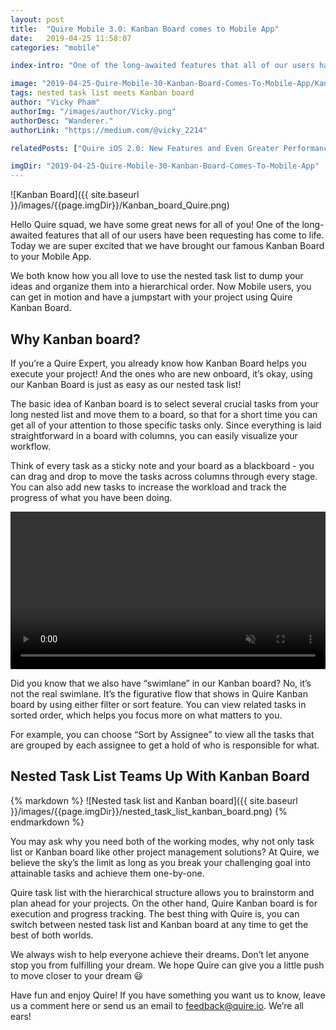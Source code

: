 ```yaml
---
layout: post
title:  "Quire Mobile 3.0: Kanban Board comes to Mobile App"
date:   2019-04-25 11:58:07
categories: "mobile"

index-intro: "One of the long-awaited features that all of our users have been requesting has come to life. Today we are super excited that we have brought our famous Kanban Board to your Mobile App."

image: "2019-04-25-Quire-Mobile-30-Kanban-Board-Comes-To-Mobile-App/Kanban_board_Quire.png"
tags: nested task list meets Kanban board
author: "Vicky Pham"
authorImg: "/images/author/Vicky.png"
authorDesc: "Wanderer."
authorLink: "https://medium.com/@vicky_2214"

relatedPosts: ["Quire iOS 2.0: New Features and Even Greater Performance", "Quire Mark III: Nested Tasks Meets Board"]

imgDir: "2019-04-25-Quire-Mobile-30-Kanban-Board-Comes-To-Mobile-App"
---
```


![Kanban Board]({{ site.baseurl }}/images/{{page.imgDir}}/Kanban_board_Quire.png)

Hello Quire squad, we have some great news for all of you! One of the long-awaited features that all of our users have been requesting has come to life. Today we are super excited that we have brought our famous Kanban Board to your Mobile App. 

We both know how you all love to use the nested task list to dump your ideas and organize them into a hierarchical order. Now Mobile users, you can get in motion and have a jumpstart with your project using Quire Kanban Board. 

## Why Kanban board?

If you’re a Quire Expert, you already know how Kanban Board helps you execute your project! And the ones who are new onboard, it’s okay, using our Kanban Board is just as easy as our nested task list! 

The basic idea of Kanban board is to select several crucial tasks from your long nested list and move them to a board, so that for a short time you can get all of your attention to those specific tasks only. Since everything is laid straightforward in a board with columns, you can easily visualize your workflow. 

Think of every task as a sticky note and your board as a blackboard - you can drag and drop to move the tasks across columns through every stage. You can also add new tasks to increase the workload and track the progress of what you have been doing.

<video muted="" loop="" autoplay="" playsinline style="max-height: 599px; margin: 0 auto; width: 100%;" >
  <source src="{{ site.baseurl }}/images/{{page.imgDir}}/Kanban_board_drag_drop.mp4" type="video/mp4">
</video>

Did you know that we also have “swimlane” in our Kanban board? No, it’s not the real swimlane. It’s the figurative flow that shows in Quire Kanban board by using either filter or sort feature. You can view related tasks in sorted order, which helps you focus more on what matters to you. 

For example, you can choose “Sort by Assignee” to view all the tasks that are grouped by each assignee to get a hold of who is responsible for what. 

## Nested Task List Teams Up With Kanban Board 

<div style="max-width: 550px; max-height: 512px; margin: 0 auto;">
{% markdown %}
![Nested task list and Kanban board]({{ site.baseurl }}/images/{{page.imgDir}}/nested_task_list_kanban_board.png)
{% endmarkdown %}
</div>

You may ask why you need both of the working modes, why not only task list or Kanban board like other project management solutions? At Quire, we believe the sky’s the limit as long as you break your challenging goal into attainable tasks and achieve them one-by-one. 

Quire task list with the hierarchical structure allows you to brainstorm and plan ahead for your projects. On the other hand, Quire Kanban board is for execution and progress tracking. The best thing with Quire is, you can switch between nested task list and Kanban board at any time to get the best of both worlds.

We always wish to help everyone achieve their dreams. Don’t let anyone stop you from fulfilling your dream. We hope Quire can give you a little push to move closer to your dream 😃 

Have fun and enjoy Quire! If you have something you want us to know, leave us a comment here or send us an email to feedback@quire.io. We’re all ears! 
  



[jekyll]:      http://jekyllrb.com
[jekyll-gh]:   https://github.com/jekyll/jekyll
[jekyll-help]: https://github.com/jekyll/jekyll-help